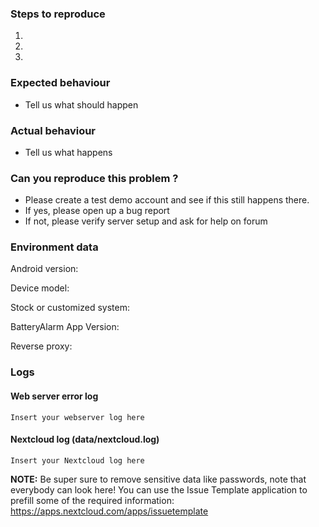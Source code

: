 ### Steps to reproduce
1. 
2. 
3. 

### Expected behaviour
- Tell us what should happen

### Actual behaviour
- Tell us what happens

### Can you reproduce this problem ?
- Please create a test demo account and see if this still happens there.
- If yes, please open up a bug report
- If not, please verify server setup and ask for help on forum

### Environment data
Android version:

Device model: 

Stock or customized system:

BatteryAlarm App Version:

Reverse proxy:

### Logs
#### Web server error log
```
Insert your webserver log here
```

#### Nextcloud log (data/nextcloud.log)
```
Insert your Nextcloud log here
```
**NOTE:** Be super sure to remove sensitive data like passwords, note that everybody can look here! You can use the Issue Template application to prefill some of the required information: https://apps.nextcloud.com/apps/issuetemplate
